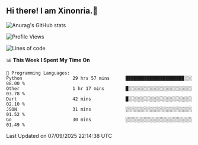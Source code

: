 ## Hi there! I am Xinonria.👋

![Anurag's GitHub stats](https://status-git-main-xinonrias-projects-f26540e3.vercel.app/api?username=xinonria&hide=stars,issues)

<!--START_SECTION:waka-->
![Profile Views](http://img.shields.io/badge/Profile%20Views-1-blue)

![Lines of code](https://img.shields.io/badge/From%20Hello%20World%20I%27ve%20Written-7.7%20million%20lines%20of%20code-blue)

📊 **This Week I Spent My Time On** 

```text
💬 Programming Languages: 
Python                   29 hrs 57 mins      ██████████████████████░░░   88.00 % 
Other                    1 hr 17 mins        █░░░░░░░░░░░░░░░░░░░░░░░░   03.78 % 
Dart                     42 mins             █░░░░░░░░░░░░░░░░░░░░░░░░   02.10 % 
JSON                     31 mins             ░░░░░░░░░░░░░░░░░░░░░░░░░   01.52 % 
Go                       30 mins             ░░░░░░░░░░░░░░░░░░░░░░░░░   01.49 % 
```


 Last Updated on 07/09/2025 22:14:38 UTC
<!--END_SECTION:waka-->

<!--
**xinonria/xinonria** is a ✨ _special_ ✨ repository because its `README.md` (this file) appears on your GitHub profile.

Here are some ideas to get you started:

- 🔭 I’m currently working on ...
- 🌱 I’m currently learning ...
- 👯 I’m looking to collaborate on ...
- 🤔 I’m looking for help with ...
- 💬 Ask me about ...
- 📫 How to reach me: ...
- 😄 Pronouns: ...
- ⚡ Fun fact: ...
-->

